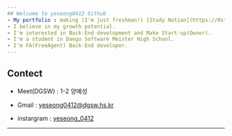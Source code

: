 ```yaml
---
## Welcome to yeseong0412 Github
- My portfolio : making (I'm just freshman!) [Study Notion](https://0start.notion.site/JavaStudy-Spring-3f0194d6cfac4d15b47228bf2b510a58)
- I believe in my growth potential.
- I'm interested in Back-End development and Make Start-up(Owner).
- I'm a student in Daegu Software Meister High School.
- I'm FA(FreeAgent) Back-End developer. 
---
```

## Contect

- Meet(DGSW) : 1-2 양예성

- Gmail : yeseong0412@dgsw.hs.kr

- instargram : [yeseong_0412](https://www.instagram.com/yeseong_0412/)

---
